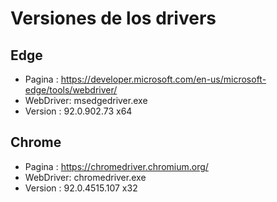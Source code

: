 # Versiones de los drivers

## Edge

- Pagina : <https://developer.microsoft.com/en-us/microsoft-edge/tools/webdriver/>
- WebDriver: msedgedriver.exe
- Version : 92.0.902.73 x64

## Chrome

- Pagina : <https://chromedriver.chromium.org/>
- WebDriver: chromedriver.exe
- Version : 92.0.4515.107 x32
